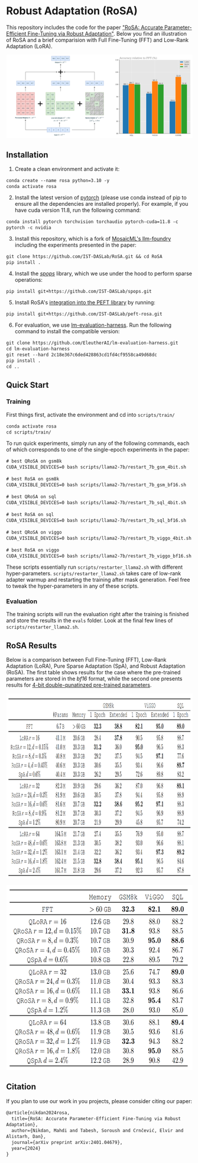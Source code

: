 # Robust Adaptation (RoSA)

This repository includes the code for the paper ["RoSA: Accurate Parameter-Efficient Fine-Tuning via Robust Adaptation"](https://arxiv.org/abs/2401.04679). Below you find an illustration of RoSA and a brief comparision with Full Fine-Tuning (FFT) and Low-Rank Adaptation (LoRA).

<p align="center">
<img src="./figs/rosa-illus-bar.png" alt="Summary of RoSA results" width="auto"/>
</p>


## Installation
1. Create a clean environment and activate it:
```
conda create --name rosa python=3.10 -y
conda activate rosa
```

2. Install the latest version of [pytorch](https://pytorch.org/) (please use conda instead of pip to ensure all the dependencies are installed properly). For example, if you have cuda version 11.8, run the following command:
```
conda install pytorch torchvision torchaudio pytorch-cuda=11.8 -c pytorch -c nvidia
```

3. Install this repository, which is a fork of [MosaicML's llm-foundry](https://github.com/mosaicml/llm-foundry) including the experiments presented in the paper:
```
git clone https://github.com/IST-DASLab/RoSA.git && cd RoSA
pip install .
```

4. Install the [*spops*](https://github.com/IST-DASLab/spops) library, which we use under the hood to perform sparse operations: 
```
pip install git+https://github.com/IST-DASLab/spops.git
```

5. Install RoSA's [integration into the PEFT library](https://github.com/IST-DASLab/peft-rosa) by running:
```
pip install git+https://github.com/IST-DASLab/peft-rosa.git
```

6. For evaluation, we use [lm-evaluation-harness](https://github.com/EleutherAI/lm-evaluation-harness). Run the following command to install the compatible version:
```
git clone https://github.com/EleutherAI/lm-evaluation-harness.git
cd lm-evaluation-harness
git reset --hard 2c18e367c6ded428863cd1fd4cf9558ca49d68dc
pip install .
cd ..
```

## Quick Start

### Training
First things first, activate the environment and cd into `scripts/train/`
```
conda activate rosa
cd scripts/train/
```

To run quick experiments, simply run any of the following commands, each of which corresponds to one of the single-epoch experiments in the paper:

```
# best QRoSA on gsm8k
CUDA_VISIBLE_DEVICES=0 bash scripts/llama2-7b/restart_7b_gsm_4bit.sh

# best RoSA on gsm8k
CUDA_VISIBLE_DEVICES=0 bash scripts/llama2-7b/restart_7b_gsm_bf16.sh

# best QRoSA on sql
CUDA_VISIBLE_DEVICES=0 bash scripts/llama2-7b/restart_7b_sql_4bit.sh

# best RoSA on sql
CUDA_VISIBLE_DEVICES=0 bash scripts/llama2-7b/restart_7b_sql_bf16.sh

# best QRoSA on viggo
CUDA_VISIBLE_DEVICES=0 bash scripts/llama2-7b/restart_7b_viggo_4bit.sh

# best RoSA on viggo
CUDA_VISIBLE_DEVICES=0 bash scripts/llama2-7b/restart_7b_viggo_bf16.sh
```

These scripts essentially run `scripts/restarter_llama2.sh` with different hyper-parameters. `scripts/restarter_llama2.sh` takes care of low-rank adapter warmup and restarting the training after mask generation. Feel free to tweak the hyper-parameters in any of these scripts.

### Evaluation
The training scripts will run the evaluation right after the training is finished and store the results in the `evals` folder. Look at the final few lines of `scripts/restarter_llama2.sh`.

## RoSA Results
Below is a comparison between Full Fine-Tuning (FFT), Low-Rank Adaptation (LoRA), Pure Sparse Adaptation (SpA), and Robust Adaptation (RoSA). The first table shows results for the case where the pre-trained parameters are stored in the *bf16* format, while the second one presents results for [4-bit double-qunatinzed pre-trained parameters](https://arxiv.org/abs/2305.14314).

<p align="center">
<img src="./figs/rosa_results.png" alt="Summary of RoSA results" height="500" width="auto"/>
</p>

<p align="center">
<img src="./figs/qrosa_results.png" alt="Summary of QRoSA results" height="500" width="auto"/>
</p>


## Citation
If you plan to use our work in you projects, please consider citing our paper:

```
@article{nikdan2024rosa,
  title={RoSA: Accurate Parameter-Efficient Fine-Tuning via Robust Adaptation},
  author={Nikdan, Mahdi and Tabesh, Soroush and Crnčević, Elvir and Alistarh, Dan},
  journal={arXiv preprint arXiv:2401.04679},
  year={2024}
}
```